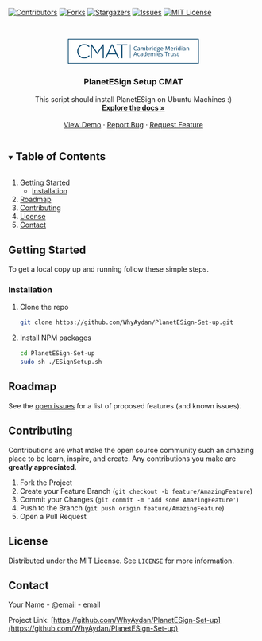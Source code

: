 <!-- PROJECT SHIELDS -->
<!--
*** I'm using markdown "reference style" links for readability.
*** Reference links are enclosed in brackets [ ] instead of parentheses ( ).
*** See the bottom of this document for the declaration of the reference variables
*** for contributors-url, forks-url, etc. This is an optional, concise syntax you may use.
*** https://www.markdownguide.org/basic-syntax/#reference-style-links
-->
[![Contributors][contributors-shield]][contributors-url]
[![Forks][forks-shield]][forks-url]
[![Stargazers][stars-shield]][stars-url]
[![Issues][issues-shield]][issues-url]
[![MIT License][license-shield]][license-url]



<!-- PROJECT LOGO -->
<br />
<p align="center">
  <a href="https://github.com/WhyAydan/PlanetESign-Set-up">
    <img src="images/logo.gif" alt="Logo" width="264" height="50.25">
  </a>

  <h3 align="center">PlanetESign Setup CMAT</h3>

  <p align="center">
    This script should install PlanetESign on Ubuntu Machines :)
    <br />
    <a href="https://github.com/WhyAydan/PlanetESign-Set-up"><strong>Explore the docs »</strong></a>
    <br />
    <br />
    <a href="https://github.com/WhyAydan/PlanetESign-Set-up">View Demo</a>
    ·
    <a href="https://github.com/WhyAydan/PlanetESign-Set-up/issues">Report Bug</a>
    ·
    <a href="https://github.com/WhyAydan/PlanetESign-Set-up/issues">Request Feature</a>
  </p>
</p>



<!-- TABLE OF CONTENTS -->
<details open="open">
  <summary><h2 style="display: inline-block">Table of Contents</h2></summary>
  <ol>
    <li>
      <a href="#getting-started">Getting Started</a>
      <ul>
        <li><a href="#installation">Installation</a></li>
      </ul>
    </li>
    <li><a href="#roadmap">Roadmap</a></li>
    <li><a href="#contributing">Contributing</a></li>
    <li><a href="#license">License</a></li>
    <li><a href="#contact">Contact</a></li>
  </ol>
</details>


<!-- GETTING STARTED -->
## Getting Started

To get a local copy up and running follow these simple steps.

### Installation

1. Clone the repo
   ```sh
   git clone https://github.com/WhyAydan/PlanetESign-Set-up.git
   ```
2. Install NPM packages
   ```sh
   cd PlanetESign-Set-up
   sudo sh ./ESignSetup.sh
   ```


<!-- ROADMAP -->
## Roadmap

See the [open issues](https://github.com/WhyAydan/PlanetESign-Set-up/issues) for a list of proposed features (and known issues).



<!-- CONTRIBUTING -->
## Contributing

Contributions are what make the open source community such an amazing place to be learn, inspire, and create. Any contributions you make are **greatly appreciated**.

1. Fork the Project
2. Create your Feature Branch (`git checkout -b feature/AmazingFeature`)
3. Commit your Changes (`git commit -m 'Add some AmazingFeature'`)
4. Push to the Branch (`git push origin feature/AmazingFeature`)
5. Open a Pull Request



<!-- LICENSE -->
## License

Distributed under the MIT License. See `LICENSE` for more information.



<!-- CONTACT -->
## Contact

Your Name - [@email](aabrahams@cmatrust.net) - email

Project Link: [https://github.com/WhyAydan/PlanetESign-Set-up](https://github.com/WhyAydan/PlanetESign-Set-up)





<!-- MARKDOWN LINKS & IMAGES -->
<!-- https://www.markdownguide.org/basic-syntax/#reference-style-links -->
[contributors-shield]: https://img.shields.io/github/contributors/WhyAydan/PlanetESign-Set-up.svg?style=for-the-badge
[contributors-url]: https://github.com/WhyAydan/PlanetESign-Set-up/graphs/contributors
[forks-shield]: https://img.shields.io/github/forks/WhyAydan/PlanetESign-Set-up.svg?style=for-the-badge
[forks-url]: https://github.com/WhyAydan/PlanetESign-Set-up/network/members
[stars-shield]: https://img.shields.io/github/stars/WhyAydan/PlanetESign-Set-up.svg?style=for-the-badge
[stars-url]: https://github.com/WhyAydan/PlanetESign-Set-up/stargazers
[issues-shield]: https://img.shields.io/github/issues/WhyAydan/PlanetESign-Set-up.svg?style=for-the-badge
[issues-url]: https://github.com/WhyAydan/PlanetESign-Set-up/issues
[license-shield]: https://img.shields.io/github/license/WhyAydan/PlanetESign-Set-up.svg?style=for-the-badge
[license-url]: https://github.com/WhyAydan/PlanetESign-Set-up/blob/master/LICENSE.txt